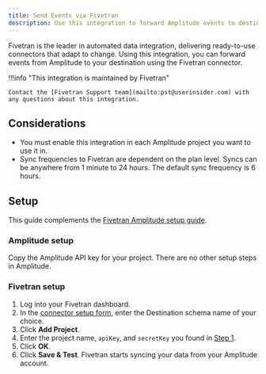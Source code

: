 ```yaml
---
title: Send Events via Fivetran
description: Use this integration to forward Amplitude events to destinations via the Fivetran connector.
---
```


Fivetran is the leader in automated data integration, delivering ready-to-use connectors that adapt to change. Using this integration, you can forward events from Amplitude to your destination using the Fivetran connector.

!!!info "This integration is maintained by Fivetran"

    Contact the [Fivetran Support team](mailto:pst@userinsider.com) with any questions about this integration.

## Considerations

- You must enable this integration in each Amplitude project you want to use it in.
- Sync frequencies to Fivetran are dependent on the plan level. Syncs can be anywhere from 1 minute to 24 hours. The default sync frequency is 6 hours.

## Setup

This guide complements the [Fivetran Amplitude setup guide](https://fivetran.com/docs/applications/amplitude/setup-guide).

### Amplitude setup

Copy the Amplitude API key for your project. There are no other setup steps in Amplitude.

### Fivetran setup

1. Log into your Fivetran dashboard.
2. In the [connector setup form](https://fivetran.com/docs/getting-started/fivetran-dashboard/connectors#addanewconnector), enter the Destination schema name of your choice.
3. Click **Add Project**.
4. Enter the project name, `apiKey`, and `secretKey` you found in [Step 1](https://fivetran.com/docs/applications/amplitude/setup-guide#getapikeyandsecretkey).
5. Click **OK**.
6. Click **Save & Test**. Fivetran starts syncing your data from your Amplitude account.